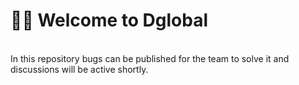 <h1>👋🏻 Welcome to Dglobal</h1>
<br>In this repository bugs can be published for the team to solve it and discussions will be active shortly.

